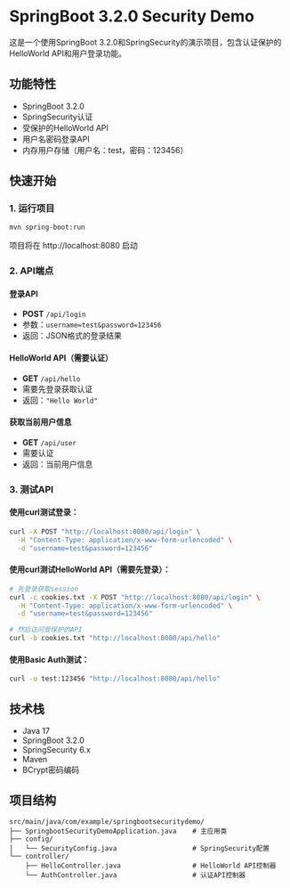 # SpringBoot 3.2.0 Security Demo

这是一个使用SpringBoot 3.2.0和SpringSecurity的演示项目，包含认证保护的HelloWorld API和用户登录功能。

## 功能特性

- SpringBoot 3.2.0
- SpringSecurity认证
- 受保护的HelloWorld API
- 用户名密码登录API
- 内存用户存储（用户名：test，密码：123456）

## 快速开始

### 1. 运行项目

```bash
mvn spring-boot:run
```

项目将在 http://localhost:8080 启动

### 2. API端点

#### 登录API
- **POST** `/api/login`
- 参数：`username=test&password=123456`
- 返回：JSON格式的登录结果

#### HelloWorld API（需要认证）
- **GET** `/api/hello`
- 需要先登录获取认证
- 返回：`"Hello World"`

#### 获取当前用户信息
- **GET** `/api/user`
- 需要认证
- 返回：当前用户信息

### 3. 测试API

#### 使用curl测试登录：
```bash
curl -X POST "http://localhost:8080/api/login" \
  -H "Content-Type: application/x-www-form-urlencoded" \
  -d "username=test&password=123456"
```

#### 使用curl测试HelloWorld API（需要先登录）：
```bash
# 先登录获取session
curl -c cookies.txt -X POST "http://localhost:8080/api/login" \
  -H "Content-Type: application/x-www-form-urlencoded" \
  -d "username=test&password=123456"

# 然后访问受保护的API
curl -b cookies.txt "http://localhost:8080/api/hello"
```

#### 使用Basic Auth测试：
```bash
curl -u test:123456 "http://localhost:8080/api/hello"
```

## 技术栈

- Java 17
- SpringBoot 3.2.0
- SpringSecurity 6.x
- Maven
- BCrypt密码编码

## 项目结构

```
src/main/java/com/example/springbootsecuritydemo/
├── SpringbootSecurityDemoApplication.java    # 主应用类
├── config/
│   └── SecurityConfig.java                   # SpringSecurity配置
└── controller/
    ├── HelloController.java                  # HelloWorld API控制器
    └── AuthController.java                   # 认证API控制器
```

